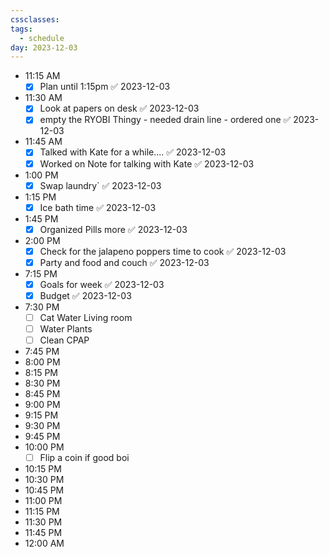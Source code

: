 ```yaml
---
cssclasses: 
tags:
  - schedule
day: 2023-12-03
---
```



- <span class="green">11:15 AM</span>
	- [x] Plan until 1:15pm ✅ 2023-12-03
- <span class="green">11:30 AM</span>
	- [x] Look at papers on desk ✅ 2023-12-03
	- [x] empty the RYOBI Thingy - needed drain line - ordered one ✅ 2023-12-03
- <span class="green">11:45 AM</span>
	- [x] Talked with Kate for a while.... ✅ 2023-12-03
	- [x] Worked on Note for talking with Kate ✅ 2023-12-03
- <span class="green">1:00 PM</span>
	- [x] Swap laundry` ✅ 2023-12-03
- <span class="green">1:15 PM</span>
	- [x] Ice bath time ✅ 2023-12-03
- <span class="green">1:45 PM</span>
	- [x] Organized Pills more ✅ 2023-12-03
- <span class="green">2:00 PM</span>
	- [x] Check for the jalapeno poppers time to cook ✅ 2023-12-03
	- [x] Party and food and couch ✅ 2023-12-03
- <span class="green">7:15 PM</span>
	- [x] Goals for week ✅ 2023-12-03
	- [x] Budget ✅ 2023-12-03
- <span class="green">7:30 PM</span>
	- [ ] Cat Water Living room
	- [ ] Water Plants
	- [ ] Clean CPAP
- <span class="green">7:45 PM</span>
- <span class="green">8:00 PM</span>
- <span class="green">8:15 PM</span>
- <span class="green">8:30 PM</span>
- <span class="green">8:45 PM</span>
- <span class="green">9:00 PM</span>
- <span class="green">9:15 PM</span>
- <span class="green">9:30 PM</span>
- <span class="green">9:45 PM</span>
- <span class="green">10:00 PM</span>
	- [ ] Flip a coin if good boi
- <span class="green">10:15 PM</span>
- <span class="green">10:30 PM</span>
- <span class="green">10:45 PM</span>
- <span class="green">11:00 PM</span>
- <span class="green">11:15 PM</span>
- <span class="green">11:30 PM</span>
- <span class="green">11:45 PM</span>
- <span class="green">12:00 AM</span>